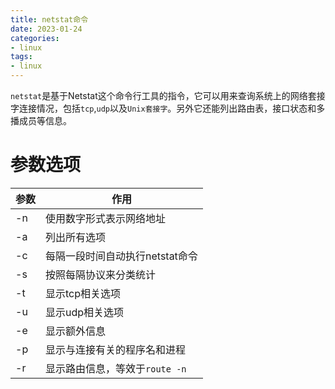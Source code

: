 ```yaml
---
title: netstat命令
date: 2023-01-24
categories:
- linux
tags:
- linux
---
```


`netstat`是基于Netstat这个命令行工具的指令，它可以用来查询系统上的网络套接字连接情况，包括`tcp`,`udp`以及`Unix套接字`。另外它还能列出路由表，接口状态和多播成员等信息。

<!--more-->

# 参数选项

| 参数 | 作用                            |
| ---- | ------------------------------- |
| -n   | 使用数字形式表示网络地址        |
| -a   | 列出所有选项                    |
| -c   | 每隔一段时间自动执行netstat命令 |
| -s   | 按照每隔协议来分类统计          |
| -t   | 显示tcp相关选项                 |
| -u   | 显示udp相关选项                 |
| -e   | 显示额外信息                    |
| -p   | 显示与连接有关的程序名和进程    |
| -r   | 显示路由信息，等效于`route -n`  | 



